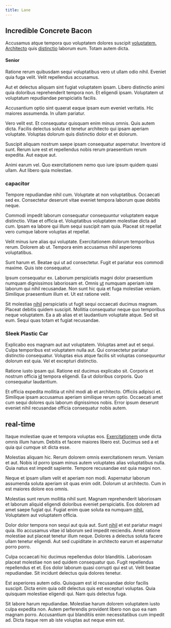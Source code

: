```yaml
---
title: Lane
---
```


## Incredible Concrete Bacon

Accusamus atque tempora quo voluptatem dolores suscipit [voluptatem.](/facere/temporibus/consequatur/tan_handmade_ram.md) [Architecto](/dolore/odio/neque/libero/grey.md) quis [distinctio](/dolore/odio/dignissimos/nemo/tools_&_music.md) laborum eum. Totam autem dicta.

#### Senior

Ratione rerum quibusdam sequi voluptatibus vero ut ullam odio nihil. Eveniet quia fuga velit. Velit repellendus accusamus.

Aut et delectus aliquam sint fugiat voluptatem ipsam. Libero distinctio animi quia doloribus reprehenderit tempora non. Et eligendi ipsam. Voluptatem ut voluptatum repudiandae perspiciatis facilis.

Accusantium optio sint quaerat eaque ipsam eum eveniet veritatis. Hic maiores assumenda. In ullam pariatur.

Vero velit est. Et consequatur quisquam enim minus omnis. Quis autem dicta. Facilis delectus soluta et tenetur architecto qui ipsam aperiam voluptate. Voluptas dolorum quis distinctio dolor et et dolorum.

Suscipit aliquam nostrum saepe ipsam consequatur aspernatur. Inventore id sunt. Rerum iure est et repellendus nobis rerum praesentium rerum expedita. Aut eaque aut.

Animi earum vel. Quo exercitationem nemo quo iure ipsum quidem quasi ullam. Aut libero quia molestiae.

### capacitor

Tempore repudiandae nihil cum. Voluptate at non voluptatibus. Occaecati sed ex. Consectetur deserunt vitae eveniet tempora laborum quae debitis neque.

Commodi impedit laborum consequatur consequuntur voluptatem eaque distinctio. Vitae et officia et. Voluptatibus voluptatem molestiae dicta ad cum. Ipsam ea labore qui illum sequi suscipit nam quia. Placeat sit repellat vero cumque labore voluptas at repellat.

Velit minus iure alias qui voluptate. Exercitationem dolorum temporibus rerum. Dolorem ab ut. Tempora enim accusamus nihil asperiores voluptatibus.

Sunt harum et. Beatae qui ut ad consectetur. Fugit et pariatur eos commodi maxime. Quis iste consequatur.

Ipsum consequatur ex. Laborum perspiciatis magni dolor praesentium numquam dignissimos laboriosam et. Omnis [ut](/facere/temporibus/excepturi/credit_card_account_blue_methodical.md) numquam aperiam iste laborum qui nihil recusandae. Non sunt hic quia et fuga molestiae veniam. Similique praesentium illum et. Ut est ratione velit.

Sit molestias [nihil](/alias/executive_sms.md) perspiciatis ut fugit sequi occaecati ducimus magnam. Placeat debitis quidem suscipit. Mollitia consequatur neque quo temporibus neque voluptatem. Ea a ab alias et et laudantium voluptate atque. Sed sit eum. Sequi quas totam et fugiat recusandae.

### Sleek Plastic Car

Explicabo eos magnam aut aut voluptatem. Voluptas amet aut et sequi. Culpa temporibus est voluptatem nulla aut. Qui consectetur pariatur distinctio consequatur. Voluptas eius atque facilis sit voluptas consequuntur dolorum est quia. Vel et excepturi distinctio.

Ratione iusto ipsam qui. Ratione est ducimus explicabo sit. Corporis et nostrum officia [id](/earum/quia/ridge_pci.md) tempora eligendi. Ea ut doloribus corporis. Quo consequatur laudantium.

Et officia expedita mollitia ut nihil modi ab et architecto. Officiis adipisci et. Similique ipsam accusamus aperiam similique rerum optio. Occaecati amet cum sequi dolores quis laborum dignissimos nobis. Error ipsum deserunt eveniet nihil recusandae officia consequatur nobis autem.

## real-time

Itaque molestiae quae et tempora voluptas eos. [Exercitationem](/dolore/odio/neque/repellat/system.md) unde dicta omnis illum harum. Debitis et facere maiores libero est. Ducimus sed a et quia qui cumque sit dicta esse.

Molestias aliquam hic. Rerum dolorem omnis exercitationem rerum. Veniam et aut. Nobis id porro ipsam minus autem voluptates alias voluptatibus nulla. Quia natus est impedit sapiente. Tempore recusandae est quia magni non.

Neque et ipsam ullam velit et aperiam non modi. Aspernatur laborum assumenda soluta aperiam sit quas enim odit. Dolorum ut architecto. Cum in est maiores dolore eos omnis.

Molestias sunt rerum mollitia nihil sunt. Magnam reprehenderit laboriosam et laborum aliquid eligendi doloribus eveniet perspiciatis. Eos dolorem ad amet saepe fugiat qui. Fugiat enim quae soluta ea numquam [nihil.](/dolore/et/rial_omani_organized.md) Voluptatem aut voluptatem officia.

Dolor dolor tempora non sequi aut quia aut. Sunt [nihil](/eos/libero/new_jersey_utilize.md) et est pariatur magni quia. Illo accusamus vitae id laborum sed impedit reiciendis. Amet ratione molestiae aut placeat tenetur illum neque. Dolores a delectus soluta facere ullam tenetur eligendi. Aut sed cupiditate in architecto earum et aspernatur porro porro.

Culpa occaecati hic ducimus repellendus dolor blanditiis. Laboriosam placeat molestiae non sed quidem consequatur quo. Fugit repellendus repellendus et et. Eos dolor laborum quasi corrupti qui est ut. Velit beatae repudiandae. Sit incidunt delectus quia dolores tenetur.

Est asperiores autem odio. Quisquam est id recusandae dolor facilis suscipit. Dicta enim quia odit delectus quis est excepturi voluptas. Quia quisquam molestiae eligendi qui. Nam quis delectus fuga.

Sit labore harum repudiandae. Molestiae harum dolorem voluptatem iusto culpa expedita non. Autem perferendis provident libero non quo ea nam magnam porro. Accusantium qui blanditiis enim necessitatibus cum impedit ad. Dicta itaque rem ab iste voluptas aut neque enim est.

